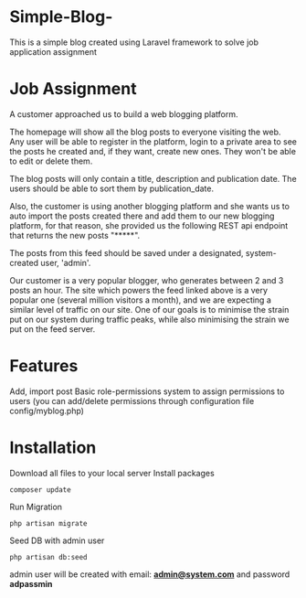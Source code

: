 # Simple-Blog-
This is a simple blog created using Laravel framework to solve job application assignment

# Job Assignment

A customer approached us to build a web blogging platform.

The homepage will show all the blog posts to everyone visiting the web. Any user will be able to register in the platform, login to a private area to see the posts he created and, if they want, create new ones. They won't be able to edit or delete them.

The blog posts will only contain a title, description and publication date. The users should be able to sort them by publication_date.

Also, the customer is using another blogging platform and she wants us to auto import the posts created there and add them to our new blogging platform, for that reason, she provided us the following REST api endpoint that returns the new posts "*****". 

The posts from this feed should be saved under a designated, system-created user, 'admin'.

Our customer is a very popular blogger, who generates between 2 and 3 posts an hour. The site which powers the feed linked above is a very popular one (several million visitors a month), and we are expecting a similar level of traffic on our site. One of our goals is to minimise the strain put on our system during traffic peaks, while also minimising the strain we put on the feed server.

# Features
Add, import post
Basic role-permissions system to assign permissions to users (you can add/delete permissions through configuration file config/myblog.php)

# Installation
Download all files to your local server
Install packages

```composer update```

Run Migration

```php artisan migrate```

Seed DB with admin user

```php artisan db:seed```

admin user will be created with email: **admin@system.com** and password **adpassmin**
